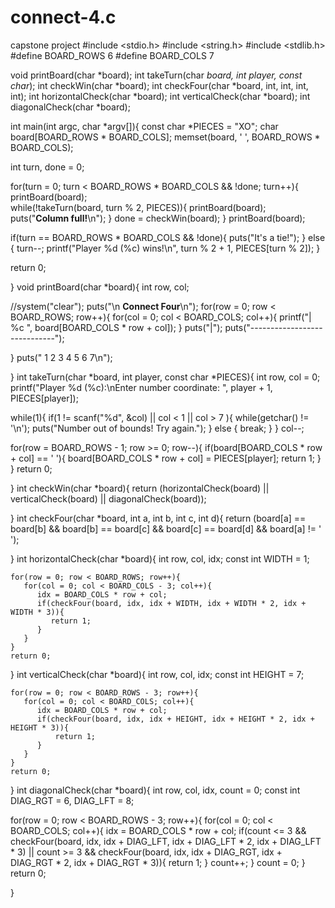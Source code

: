 # connect-4.c
capstone project
#include <stdio.h> 
#include <string.h>
#include <stdlib.h>
#define BOARD_ROWS 6
#define BOARD_COLS 7

void printBoard(char *board);
int takeTurn(char *board, int player, const char*);
int checkWin(char *board);
int checkFour(char *board, int, int, int, int);
int horizontalCheck(char *board);
int verticalCheck(char *board);
int diagonalCheck(char *board);

int main(int argc, char *argv[]){
   const char *PIECES = "XO";
   char board[BOARD_ROWS * BOARD_COLS];
   memset(board, ' ', BOARD_ROWS * BOARD_COLS);

   int turn, done = 0;

   for(turn = 0; turn < BOARD_ROWS * BOARD_COLS && !done; turn++){
      printBoard(board);   
      while(!takeTurn(board, turn % 2, PIECES)){
         printBoard(board);   
         puts("**Column full!**\n");
      }
      done = checkWin(board);
   } 
   printBoard(board);

   if(turn == BOARD_ROWS * BOARD_COLS && !done){
      puts("It's a tie!");
   } else {
      turn--;
      printf("Player %d (%c) wins!\n", turn % 2 + 1, PIECES[turn % 2]);
   }

   return 0;

}
void printBoard(char *board){
   int row, col;

   //system("clear");
   puts("\n    ****Connect Four****\n");
   for(row = 0; row < BOARD_ROWS; row++){
      for(col = 0; col < BOARD_COLS; col++){
         printf("| %c ",  board[BOARD_COLS * row + col]);
      }
      puts("|");
      puts("-----------------------------");

   }
   puts("  1   2   3   4   5   6   7\n");

}
int takeTurn(char *board, int player, const char *PIECES){
   int row, col = 0;
   printf("Player %d (%c):\nEnter number coordinate: ", player + 1, PIECES[player]);

   while(1){ 
      if(1 != scanf("%d", &col) || col < 1 || col > 7 ){
         while(getchar() != '\n');
         puts("Number out of bounds! Try again.");
      } else { 
         break;
      }
   }
   col--;

   for(row = BOARD_ROWS - 1; row >= 0; row--){
      if(board[BOARD_COLS * row + col] == ' '){
         board[BOARD_COLS * row + col] = PIECES[player];
         return 1;
      }
   }
   return 0;

}
int checkWin(char *board){
    return (horizontalCheck(board) || verticalCheck(board) || diagonalCheck(board));

}
int checkFour(char *board, int a, int b, int c, int d){
    return (board[a] == board[b] && board[b] == board[c] && board[c] == board[d] && board[a] != ' ');

}
int horizontalCheck(char *board){
    int row, col, idx;
    const int WIDTH = 1;

    for(row = 0; row < BOARD_ROWS; row++){
       for(col = 0; col < BOARD_COLS - 3; col++){
          idx = BOARD_COLS * row + col;
          if(checkFour(board, idx, idx + WIDTH, idx + WIDTH * 2, idx + WIDTH * 3)){
             return 1;
          }
       }
    }
    return 0;

}
int verticalCheck(char *board){
    int row, col, idx;
    const int HEIGHT = 7;

    for(row = 0; row < BOARD_ROWS - 3; row++){
       for(col = 0; col < BOARD_COLS; col++){
          idx = BOARD_COLS * row + col;
          if(checkFour(board, idx, idx + HEIGHT, idx + HEIGHT * 2, idx + HEIGHT * 3)){
              return 1;
          }
       }
    }
    return 0;

}
int diagonalCheck(char *board){
   int row, col, idx, count = 0;
   const int DIAG_RGT = 6, DIAG_LFT = 8;

   for(row = 0; row < BOARD_ROWS - 3; row++){
      for(col = 0; col < BOARD_COLS; col++){
         idx = BOARD_COLS * row + col;
         if(count <= 3 && checkFour(board, idx, idx + DIAG_LFT, idx + DIAG_LFT * 2, idx + DIAG_LFT * 3) || count >= 3 && checkFour(board, idx, idx + DIAG_RGT, idx + DIAG_RGT * 2, idx + DIAG_RGT * 3)){
            return 1;
         }
         count++;
      }
      count = 0;
   }
   return 0;

}
